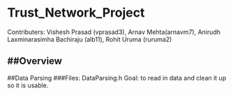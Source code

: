 # Trust_Network_Project
Contributers: Vishesh Prasad (vprasad3), Arnav Mehta(arnavm7), Anirudh Laxminarasimha Bachiraju (alb11), Rohit Uruma (ruruma2)

##Overview
----
##Data Parsing
###Files: DataParsing.h
Goal: to read in data and clean it up so it is usable.
